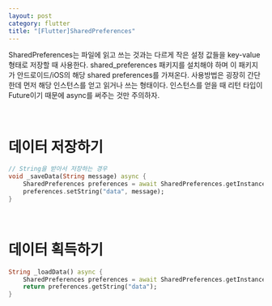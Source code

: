 ```yaml
---
layout: post
category: flutter
title: "[Flutter]SharedPreferences"
---
```


SharedPreferences는 파일에 읽고 쓰는 것과는 다르게 작은 설정 값들을 key-value 형태로 저장할 때 사용한다. shared_preferences 패키지를 설치해야 하며 이 패키지가 안드로이드/iOS의 해당 shared preferences를 가져온다. 사용방법은 굉장히 간단한데 먼저 해당 인스턴스를 얻고 읽거나 쓰는 형태이다. 인스턴스를 얻을 때 리턴 타입이 Future이기 때문에 async를 써주는 것만 주의하자.

<br>

# 데이터 저장하기

```dart
// String을 받아서 저장하는 경우
void _saveData(String message) async {
    SharedPreferences preferences = await SharedPreferences.getInstance();
    preferences.setString("data", message);
}
```

<br>

# 데이터 획득하기

```dart
String _loadData() async {
    SharedPreferences preferences = await SharedPreferences.getInstance();
    return preferences.getString("data");
}
```

